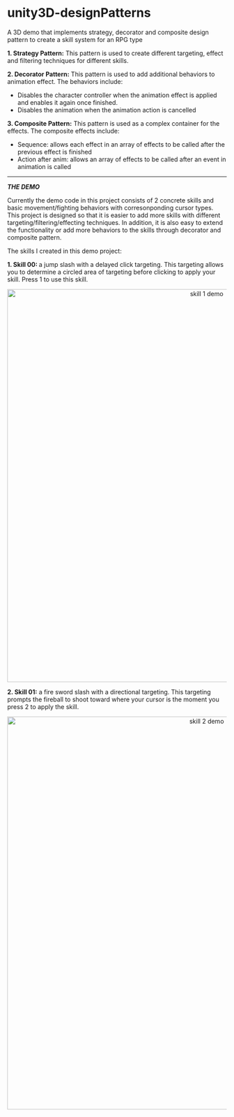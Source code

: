 # unity3D-designPatterns
A 3D demo that implements strategy, decorator and composite design pattern to create a skill system for an RPG type

<b>1. Strategy Pattern:</b> This pattern is used to create different targeting, effect and filtering techniques for different skills.

<b>2. Decorator Pattern:</b> This pattern is used to add additional behaviors to animation effect. The behaviors include:
- Disables the character controller when the animation effect is applied and enables it again once finished.
- Disables the animation when the animation action is cancelled

<b>3. Composite Pattern:</b> This pattern is used as a complex container for the effects. The composite effects include:
  - Sequence: allows each effect in an array of effects to be called after the previous effect is finished
  - Action after anim: allows an array of effects to be called after an event in animation is called
----------------------------------------------------------------------------------------------------------------------------------------------------------------
***THE DEMO***

Currently the demo code in this project consists of 2 concrete skills and basic movement/fighting behaviors with corresonponding cursor types. This project is designed so that it is easier to add more skills with different targeting/filtering/effecting techniques. In addition, it is also easy to extend the functionality or add more behaviors to the skills through decorator and composite pattern.

The skills I created in this demo project:

<b>1. Skill 00: </b> a jump slash with a delayed click targeting. This targeting allows you to determine a circled area of targeting before clicking to apply your skill. Press 1 to use this skill.
<p align="center">
  <img src="https://github.com/ngol0/unity3D-designPatterns/blob/main/skill1.gif" width="900" title="skill 1 demo">
</p>

<b>2. Skill 01:</b> a fire sword slash with a directional targeting. This targeting prompts the fireball to shoot toward where your cursor is the moment you press 2 to apply the skill.
<p align="center">
  <img src="https://github.com/ngol0/unity3D-designPatterns/blob/main/skill2.gif" width="900" title="skill 2 demo">
</p>

